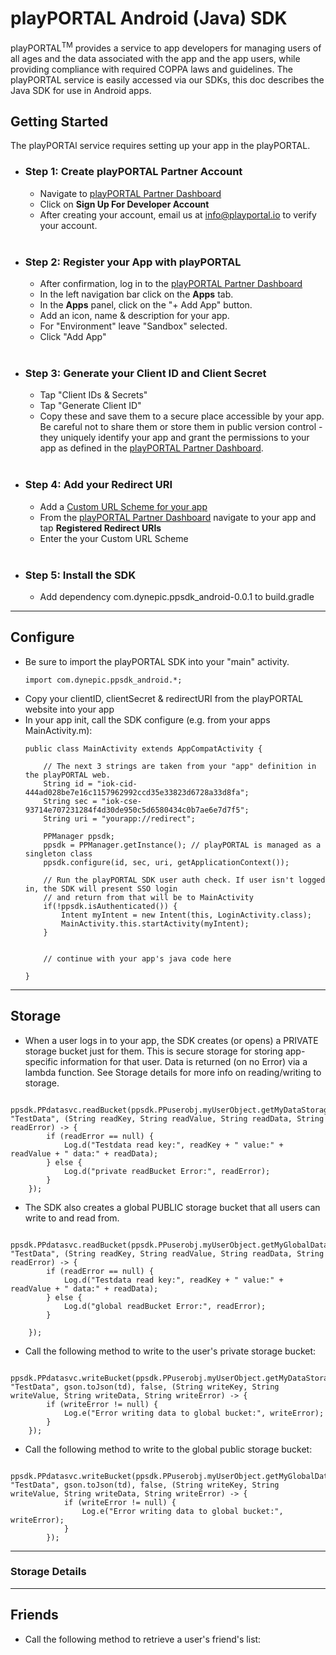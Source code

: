 # <b>playPORTAL Android (Java) SDK</b></br>
playPORTAL<sup>TM</sup> provides a service to app developers for managing users of all ages and the data associated with the app and the app users, while providing compliance with required COPPA laws and guidelines. The playPORTAL service is easily accessed via our SDKs, this doc describes the Java SDK for use in Android apps.


## Getting Started
The playPORTAl service requires setting up your app in the playPORTAL.

* ### <b>Step 1:</b> Create playPORTAL Partner Account

	* Navigate to [playPORTAL Partner Dashboard](https://partner.iokids.net)
	* Click on <b>Sign Up For Developer Account</b>
	* After creating your account, email us at [info@playportal.io](mailto:info@playportal.io?subject=Developer%20Sandbox%20Access%20Request) to verify your account.
  </br>

* ### <b>Step 2:</b> Register your App with playPORTAL

	* After confirmation, log in to the [playPORTAL Partner Dashboard](https://partner.iokids.net)
	* In the left navigation bar click on the <b>Apps</b> tab.
	* In the <b>Apps</b> panel, click on the "+ Add App" button.
	* Add an icon, name & description for your app.
	* For "Environment" leave "Sandbox" selected.
	* Click "Add App"
  </br>

* ### <b>Step 3:</b> Generate your Client ID and Client Secret

	* Tap "Client IDs & Secrets"
	* Tap "Generate Client ID"
	* Copy these and save them to a secure place accessible by your app. Be careful not to share them or store them in public version control - they uniquely identify your app and grant the permissions to your app as defined in the [playPORTAL Partner Dashboard](https://partner.iokids.net).
  </br>

* ### <b>Step 4:</b> Add your Redirect URI

	* Add a [Custom URL Scheme for your app](https://developer.apple.com/documentation/uikit/core_app/communicating_with_other_apps_using_custom_urls?language=objc)
	* From the [playPORTAL Partner Dashboard](https://partner.iokids.net) navigate to your app and tap <b>Registered Redirect URIs</b>
	* Enter the your Custom URL Scheme
  </br>

* ### <b>Step 5:</b> Install the SDK
	* Add dependency com.dynepic.ppsdk_android-0.0.1 to build.gradle

---
## Configure
* Be sure to import the playPORTAL SDK into your "main" activity. 
	```
	import com.dynepic.ppsdk_android.*;
	```
* Copy your clientID, clientSecret & redirectURI from the playPORTAL website into your app
* In your app init, call the SDK configure (e.g. from your apps MainActivity.m):
	```
    public class MainActivity extends AppCompatActivity {

        // The next 3 strings are taken from your "app" definition in the playPORTAL web.
        String id = "iok-cid-444ad028be7e16c1157962992ccd35e33823d6728a33d8fa";
        String sec = "iok-cse-93714e707231284f4d30de950c5d6580434c0b7ae6e7d7f5";
        String uri = "yourapp://redirect";
	      
        PPManager ppsdk;
        ppsdk = PPManager.getInstance(); // playPORTAL is managed as a singleton class
        ppsdk.configure(id, sec, uri, getApplicationContext());

        // Run the playPORTAL SDK user auth check. If user isn't logged in, the SDK will present SSO login
        // and return from that will be to MainActivity
        if(!ppsdk.isAuthenticated()) {
			Intent myIntent = new Intent(this, LoginActivity.class);
            MainActivity.this.startActivity(myIntent);
        }


        // continue with your app's java code here
        
	}
	```

---
## Storage
* When a user logs in to your app, the SDK creates (or opens) a PRIVATE storage bucket just for them. This is secure storage for storing app-specific information for that user.
Data is returned (on no Error) via a lambda function. See Storage details for more info on reading/writing to storage.
```
	ppsdk.PPdatasvc.readBucket(ppsdk.PPuserobj.myUserObject.getMyDataStorage(), "TestData", (String readKey, String readValue, String readData, String readError) -> {
		if (readError == null) {
			Log.d("Testdata read key:", readKey + " value:" + readValue + " data:" + readData);
		} else {
    		Log.d("private readBucket Error:", readError);
		}
	});
```

* The SDK also creates a global PUBLIC storage bucket that all users can write to and read from.
```
	ppsdk.PPdatasvc.readBucket(ppsdk.PPuserobj.myUserObject.getMyGlobalDataStorage(), "TestData", (String readKey, String readValue, String readData, String readError) -> {
		if (readError == null) {
			Log.d("Testdata read key:", readKey + " value:" + readValue + " data:" + readData);
		} else {
    		Log.d("global readBucket Error:", readError);
		}

	});
```
* Call the following method to write to the user's private storage bucket:
```
    ppsdk.PPdatasvc.writeBucket(ppsdk.PPuserobj.myUserObject.getMyDataStorage(), "TestData", gson.toJson(td), false, (String writeKey, String writeValue, String writeData, String writeError) -> {
		if (writeError != null) {
			Log.e("Error writing data to global bucket:", writeError);
		}
	});
```

* Call the following method to write to the global public storage bucket:
```
	ppsdk.PPdatasvc.writeBucket(ppsdk.PPuserobj.myUserObject.getMyGlobalDataStorage(), "TestData", gson.toJson(td), false, (String writeKey, String writeValue, String writeData, String writeError) -> {
    		if (writeError != null) {
    			Log.e("Error writing data to global bucket:", writeError);
    		}
    	});
```
---

### Storage Details

---


## Friends
* Call the following method to retrieve a user's friend's list:
```
```
